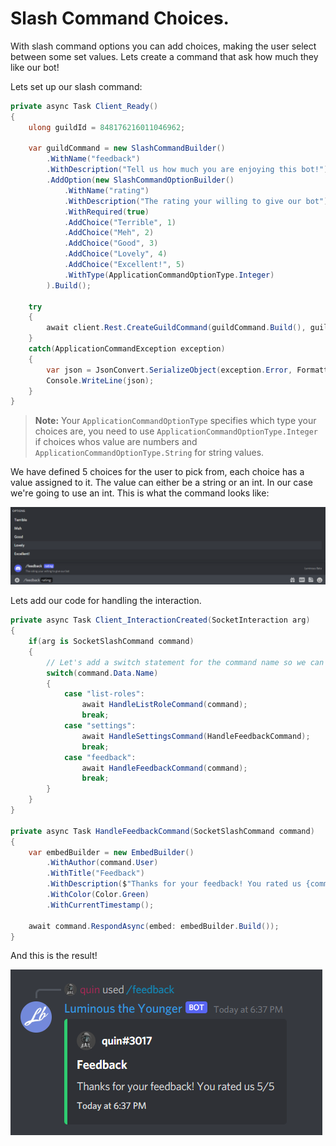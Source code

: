 # Slash Command Choices.

With slash command options you can add choices, making the user select between some set values. Lets create a command that ask how much they like our bot!

Lets set up our slash command:

```cs
private async Task Client_Ready()
{
    ulong guildId = 848176216011046962;

    var guildCommand = new SlashCommandBuilder()
        .WithName("feedback")
        .WithDescription("Tell us how much you are enjoying this bot!")
        .AddOption(new SlashCommandOptionBuilder()
            .WithName("rating")
            .WithDescription("The rating your willing to give our bot")
            .WithRequired(true)
            .AddChoice("Terrible", 1)
            .AddChoice("Meh", 2)
            .AddChoice("Good", 3)
            .AddChoice("Lovely", 4)
            .AddChoice("Excellent!", 5)
            .WithType(ApplicationCommandOptionType.Integer)
        ).Build();

    try
    {
        await client.Rest.CreateGuildCommand(guildCommand.Build(), guildId);
    }
    catch(ApplicationCommandException exception)
    {
        var json = JsonConvert.SerializeObject(exception.Error, Formatting.Indented);
        Console.WriteLine(json);
    }
}
```

> **Note:** Your `ApplicationCommandOptionType` specifies which type your choices are, you need to use `ApplicationCommandOptionType.Integer` if choices whos value are numbers and `ApplicationCommandOptionType.String` for string values.

We have defined 5 choices for the user to pick from, each choice has a value assigned to it. The value can either be a string or an int. In our case we're going to use an int. This is what the command looks like:

![feedback style](images/feedback1.png)

Lets add our code for handling the interaction.

```cs
private async Task Client_InteractionCreated(SocketInteraction arg)
{
    if(arg is SocketSlashCommand command)
    {
        // Let's add a switch statement for the command name so we can handle multiple commands in one event.
        switch(command.Data.Name)
        {
            case "list-roles":
                await HandleListRoleCommand(command);
                break;
            case "settings":
                await HandleSettingsCommand(HandleFeedbackCommand);
                break;
            case "feedback":
                await HandleFeedbackCommand(command);
                break;
        }
    }
}

private async Task HandleFeedbackCommand(SocketSlashCommand command)
{
    var embedBuilder = new EmbedBuilder()
        .WithAuthor(command.User)
        .WithTitle("Feedback")
        .WithDescription($"Thanks for your feedback! You rated us {command.Data.Options.First().Value}/5")
        .WithColor(Color.Green)
        .WithCurrentTimestamp();

    await command.RespondAsync(embed: embedBuilder.Build());
}
```

And this is the result!

![feedback working](images/feedback2.png)
